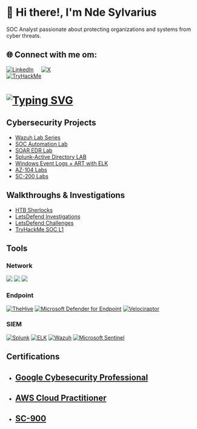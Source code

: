 
# 👋 Hi there!, I'm Nde Sylvarius 

SOC Analyst passionate about protecting organizations and systems from cyber threats. 

## 🌐 Connect with me om:
<div style="display: flex; align-items: center;">
  <a href="https://www.linkedin.com/in/ndesylvarius/" style="margin-right: 20px;">
    <img src="https://img.shields.io/badge/LinkedIn-0077B5?style=for-the-badge&logo=linkedin&logoColor=white" alt="LinkedIn">
  </a>
  <a href="https://twitter.com/YournextCISO">
    <img src="https://img.shields.io/badge/X-000000?style=for-the-badge&logo=x&logoColor=white" alt="X">
  </a>
</div>

<a href="https://tryhackme.com/p/YournextCISO" target="_blank">
  <img src="https://tryhackme-badges.s3.amazonaws.com/YournextCISO.png" alt="TryHackMe">
</a>


# [![Typing SVG](https://readme-typing-svg.demolab.com?font=Fira+Code&weight=600&size=15&pause=1000&color=F76A2E&width=573&lines=SOC+Analyst%7C+%F0%9F%8F%80+Basketballer+%7C+%F0%9F%8E%B5+Music+Lover+%7C+%F0%9F%8E%8C+Anime+Fan)](https://git.io/typing-svg)

## Cybersecurity Projects

- [Wazuh Lab Series](https://github.com/YournextCISO/Wazuh-Lab-Series/blob/main/README.md)
- [SOC Automation Lab](https://github.com/YournextCISO/SOC-AUTOMATION-LAB)
- [SOAR EDR Lab](https://github.com/YournextCISO/SOAR-EDR-Lab)
- [Splunk-Active Directory LAB](https://github.com/YournextCISO/Splunk-AD-LAB)
- [Windows Event Logs + ART with ELK](https://github.com/YournextCISO/Windows-event-log-ART-with-ELK)
- [AZ-104 Labs](https://github.com/YournextCISO/AZ-104-Labs)
- [SC-200 Labs](https://github.com/YournextCISO/SC-200)



## Walkthroughs & Investigations

- [HTB Sherlocks](https://github.com/YournextCISO/HTB_SHERLOCKS)
- [LetsDefend Investigations](https://github.com/YournextCISO/Letsdefend-Investigations)
- [LetsDefend Challenges](https://github.com/YournextCISO/Letsdefend-Challenges)
- [TryHackMe SOC L1](https://github.com/YournextCISO/THM-SOC-L1)


## Tools

### Network
<div>
    <img src="https://img.shields.io/badge/-Wireshark-1679A7?&style=for-the-badge&logo=Wireshark&logoColor=white" />
    <img src="https://img.shields.io/badge/-Suricata-EF3B2D?&style=for-the-badge&logo=Suricata&logoColor=white" />
    <img src="https://img.shields.io/badge/-Zeek-777BB4?&style=for-the-badge&logo=Zeek&logoColor=white" />
</div>

### Endpoint
[![TheHive](https://img.shields.io/badge/TheHive-FF5722?style=for-the-badge&logo=thehive&logoColor=white)](https://thehive-project.org/)
[![Microsoft Defender for Endpoint](https://img.shields.io/badge/Microsoft_Defender_for_Endpoint-0078D4?style=for-the-badge&logo=microsoft&logoColor=white)](https://www.microsoft.com/en-us/security/business/endpoint-security/microsoft-defender-endpoint)
[![Velociraptor](https://img.shields.io/badge/Velociraptor-000000?style=for-the-badge&logo=velociraptor&logoColor=white)](https://velociraptor.app/)

### SIEM 
[![Splunk](https://img.shields.io/badge/Splunk-000000?style=for-the-badge&logo=splunk&logoColor=white)](https://www.splunk.com/)
[![ELK](https://img.shields.io/badge/ELK-005571?style=for-the-badge&logo=elastic&logoColor=white)](https://www.elastic.co/what-is/elk-stack)
[![Wazuh](https://img.shields.io/badge/Wazuh-0077B5?style=for-the-badge&logo=wazuh&logoColor=white)](https://wazuh.com/)
[![Microsoft Sentinel](https://img.shields.io/badge/Microsoft_Sentinel-0078D4?style=for-the-badge&logo=microsoft&logoColor=white)](https://azure.microsoft.com/en-us/services/microsoft-sentinel/)

 ## Certifications
   - ## [Google Cybesecurity Professional](https://www.credly.com/badges/ccb9dc9a-b5bd-40d0-bd57-71e1fc5f9882/public_url)
   - ## [AWS Cloud Practitioner](https://www.credly.com/badges/7f0c4494-53f9-463e-83b7-4a79b0938647/public_url)
   - ## [SC-900](https://www.credly.com/earner/earned/badge/ccead2ef-94aa-4ef5-b323-23fecfad465a)


